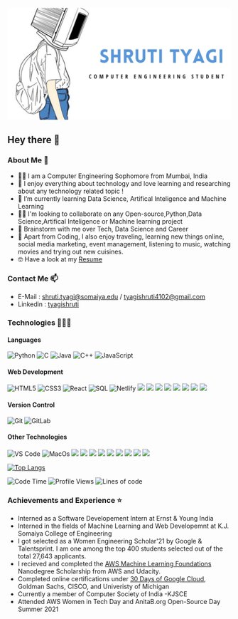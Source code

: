 ![header](h.jpg)

## Hey there 👋 

### About Me 🤟

- 👩‍💻 I am a Computer Engineering Sophomore from Mumbai, India
- 💙 I enjoy everything about technology and love learning and researching about any technology related topic ! 
- 🌱 I’m currently learning Data Science, Artifical Inteligence and Machine Learning
- 👯‍♀️ I'm looking to collaborate on any Open-source,Python,Data Science,Artifical Inteligence or Machine learning project
- 💬 Brainstorm with me over Tech, Data Science and Career
- 💫 Apart from Coding, I also enjoy traveling, learning new things online, social media marketing, event management, listening to music, watching movies and trying out new cuisines.
- 🤓 Have a look at my [Resume](https://drive.google.com/file/d/10xtgO4lHhVn1liVkwaXiNEgrzyhIRiEG/view?usp=sharing)

### Contact Me 📫
- E-Mail   : shruti.tyagi@somaiya.edu / tyagishruti4102@gmail.com
- Linkedin : [tyagishruti](https://www.linkedin.com/in/tyagishruti/)

<!-- [![Shruti's github stats](https://github-readme-stats.vercel.app/api?username=shrutityagi4102&count_private=true&show_icons=true&theme=radical&hide_rank=false)](https://github.com/anuraghazra/github-readme-stats) -->

### Technologies 👩🏻‍💻

#### Languages
![Python](https://img.shields.io/badge/Python-3776AB?style=flat-square&logo=python&logoColor=white)
![C](https://img.shields.io/badge/C-00599C?style=flat-square&logo=c&logoColor=white)
![Java](	https://img.shields.io/badge/Java-ED8B00?style=flat-square&logo=java&logoColor=white)
![C++](https://img.shields.io/badge/C%2B%2B-00599C?style=flat-square&logo=c%2B%2B&logoColor=white)
![JavaScript](https://img.shields.io/badge/-JavaScript-%23F7DF1C?style=flat-square&logo=javascript&logoColor=000000&labelColor=%23F7DF1C&color=%23FFCE5A)

#### Web Development
![HTML5](https://img.shields.io/badge/-HTML5-%23E44D27?style=flat-square&logo=html5&logoColor=ffffff)
![CSS3](https://img.shields.io/badge/-CSS3-%231572B6?style=flat-square&logo=css3)
![React](https://img.shields.io/badge/-React-%23282C34?style=flat-square&logo=react)
![SQL](https://img.shields.io/badge/PostgreSQL-316192?style=flat-square&logo=postgresql&logoColor=white)
![Netlify](https://img.shields.io/badge/-Netlify-%2300C7B7?style=flat-square&logo=netlify&logoColor=ffffff)
![](https://img.shields.io/badge/Node.js-43853D?style=flat-square&logo=node.js&logoColor=white)
![](https://img.shields.io/badge/Express.js-404D59?style=flat-square)
![](https://img.shields.io/badge/Bootstrap-563D7C?style=flat-square&logo=bootstrap&logoColor=white)
![](https://img.shields.io/badge/jQuery-0769AD?style=flat-square&logo=jquery&logoColor=white)
![](https://img.shields.io/badge/Flask-000000?style=flat-square&logo=flask&logoColor=white)
![](	https://img.shields.io/badge/Heroku-430098?style=flat-square&logo=heroku&logoColor=white)
![](	https://img.shields.io/badge/Canva-%2300C4CC.svg?&style=flat-square&logo=Canva&logoColor=white)
![](https://img.shields.io/badge/Figma-F24E1E?style=flat-square&logo=figma&logoColor=white)

#### Version Control
![Git](https://img.shields.io/badge/-Git-%23F05032?style=flat-square&logo=git&logoColor=%23ffffff)
![GitLab](https://img.shields.io/badge/-GitLab-FCA121?style=flat-square&logo=gitlab)

#### Other Technologies
![VS Code](https://img.shields.io/badge/-VSCode-%23007ACC?style=flat-square&logo=visual-studio-code)
![MacOs](	https://img.shields.io/badge/mac%20os-000000?style=flat-square&logo=apple&logoColor=white)
![](	https://img.shields.io/badge/Windows-0078D6?style=flat-square&logo=windows&logoColor=white)
![](https://img.shields.io/badge/Microsoft_PowerPoint-B7472A?style=flat-square&logo=microsoft-powerpoint&logoColor=white)
![](https://img.shields.io/badge/Microsoft_Excel-217346?style=flat-square&logo=microsoft-excel&logoColor=white)
![](https://img.shields.io/badge/Microsoft_Office-D83B01?style=flat-square&logo=microsoft-office&logoColor=white)
![](https://img.shields.io/badge/Microsoft_Word-2B579A?style=flat-square&logo=microsoft-word&logoColor=white)
![](https://img.shields.io/badge/Tableau-E97627?style=flat-square&logo=Tableau&logoColor=white)
![](https://img.shields.io/badge/Emacs-%237F5AB6.svg?&style=flat-square&logo=gnu-emacs&logoColor=white)
![](	https://img.shields.io/badge/VIM-%2311AB00.svg?&style=flat-square&logo=vim&logoColor=white)
![](https://img.shields.io/badge/Overleaf-47A141?style=flat-square&logo=Overleaf&logoColor=white)

[![Top Langs](https://github-readme-stats.vercel.app/api/top-langs/?username=shrutityagi4102&layout=compact)](https://github.com/anuraghazra/github-readme-stats)

![Code Time](http://img.shields.io/badge/Code%20Time-518%20hrs%2012%20mins-blue)
![Profile Views](http://img.shields.io/badge/Profile%20Views-3-blue)
![Lines of code](https://img.shields.io/badge/From%20Hello%20World%20I%27ve%20Written--827%20Thousand%20lines%20of%20code-blue)

### Achievements and Experience ⭐

- Interned as a Software Developement Intern at Ernst & Young India
- Interned in the fields of Machine Learning and Web Developemnt at K.J. Somaiya College of Engineering
- I got selected as a Women Engineering Scholar'21 by Google & Talentsprint. I am one among the top 400 students selected out of the total 27,643 applicants.
- I recieved and completed the [AWS Machine Learning Foundations](https://confirm.udacity.com/RWTL9L3P) Nanodegree Scholarship from AWS and Udacity. 
- Completed online certifications under [30 Days of Google Cloud](https://certificate.givemycertificate.com/c/76077c25-3a95-4000-b519-6dbc10ff330a), Goldman Sachs, CISCO, and Univeristy of Michigan
- Currently a member of Computer Society of India -KJSCE
- Attended AWS Women in Tech Day and AnitaB.org Open-Source Day Summer 2021





